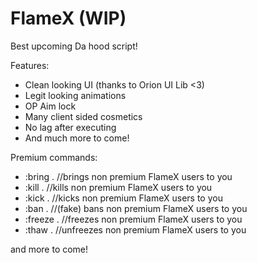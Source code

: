 # FlameX (WIP)

Best upcoming Da hood script!

Features:
- Clean looking UI (thanks to Orion UI Lib <3)
- Legit looking animations
- OP Aim lock
- Many client sided cosmetics
- No lag after executing
- And much more to come!

Premium commands:

- :bring . //brings non premium FlameX users to you
- :kill . //kills non premium FlameX users to you
- :kick . //kicks non premium FlameX users to you
- :ban . //(fake) bans non premium FlameX users to you
- :freeze . //freezes non premium FlameX users to you
- :thaw . //unfreezes non premium FlameX users to you

and more to come!
